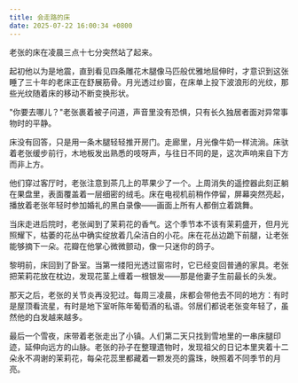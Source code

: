 ```yaml
---
title: 会走路的床
date: 2025-07-22 16:00:34 +0800
---
```


老张的床在凌晨三点十七分突然站了起来。

起初他以为是地震，直到看见四条雕花木腿像马匹般优雅地屈伸时，才意识到这张睡了三十年的老床正在舒展筋骨。月光透过纱窗，在床单上投下波浪形的光纹，那些光纹随着床的移动不断变换形状。

"你要去哪儿？"老张裹着被子问道，声音里没有恐惧，只有长久独居者面对异常事物时的平静。

床没有回答，只是用一条木腿轻轻推开房门。走廊里，月光像牛奶一样流淌。床驮着老张缓步前行，木地板发出熟悉的吱呀声，与往日不同的是，这次声响来自下方而非上方。

他们穿过客厅时，老张注意到茶几上的苹果少了一个。上周消失的遥控器此刻正躺在果盘里，表面覆盖着一层细密的绒毛。床在电视机前稍作停留，屏幕突然亮起，播放着老张年轻时参加婚礼的黑白录像——画面上所有人都倒立着跳舞。

当床走进后院时，老张闻到了茉莉花的香气。这个季节本不该有茉莉盛开，但月光照耀下，枯萎的花丛中确实绽放着几朵洁白的小花。床在花丛边跪下前腿，让老张能够摘下一朵。花瓣在他掌心微微颤动，像一只迷你的鸽子。

黎明前，床回到了卧室。当第一缕阳光透过窗帘时，它已经变回普通的家具。老张把茉莉花放在枕边，发现花茎上缠着一根银发——那是他妻子生前最长的头发。

那天之后，老张的关节炎再没犯过。每周三凌晨，床都会带他去不同的地方：有时是屋顶看流星，有时是地下室听陈年葡萄酒的私语。邻居们都说老张变年轻了，虽然他的白发越来越多。

最后一个雪夜，床带着老张走出了小镇。人们第二天只找到雪地里的一串床腿印迹，延伸向远方的山脉。老张的孙子在整理遗物时，发现祖父的日记本里夹着十二朵永不凋谢的茉莉花，每朵花蕊里都藏着一颗发亮的露珠，映照着不同季节的月亮。
